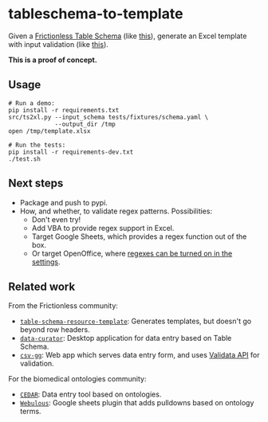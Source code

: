 # tableschema-to-template

Given a [Frictionless Table Schema](https://specs.frictionlessdata.io/table-schema/)
(like [this](tests/fixtures/schema.yaml)),
generate an Excel template with input validation
(like [this](tests/fixtures/template.xlsx)).

**This is a proof of concept.**

## Usage

```
# Run a demo:
pip install -r requirements.txt
src/ts2xl.py --input_schema tests/fixtures/schema.yaml \
             --output_dir /tmp
open /tmp/template.xlsx

# Run the tests:
pip install -r requirements-dev.txt
./test.sh
```

## Next steps

- Package and push to pypi.
- How, and whether, to validate regex patterns. Possibilities:
  - Don't even try!
  - Add VBA to provide regex support in Excel.
  - Target Google Sheets, which provides a regex function out of the box.
  - Or target OpenOffice, where [regexes can be turned on in the settings](https://wiki.openoffice.org/wiki/Documentation/OOo3_User_Guides/Calc_Guide/Using_regular_expressions_in_functions).

## Related work

From the Frictionless community:
- [`table-schema-resource-template`](https://pypi.org/project/table-schema-resource-template/): Generates templates, but doesn't go beyond row headers. 
- [`data-curator`](https://github.com/qcif/data-curator): Desktop application for data entry based on Table Schema.
- [`csv-gg`](https://github.com/etalab/csv-gg): Web app which serves data entry form, and uses [Validata API](https://git.opendatafrance.net/validata/) for validation. 

For the biomedical ontologies community:
- [`CEDAR`](https://more.metadatacenter.org/): Data entry tool based on ontologies.
- [`Webulous`](https://www.ebi.ac.uk/spot/webulous/): Google sheets plugin that adds pulldowns based on ontology terms.
